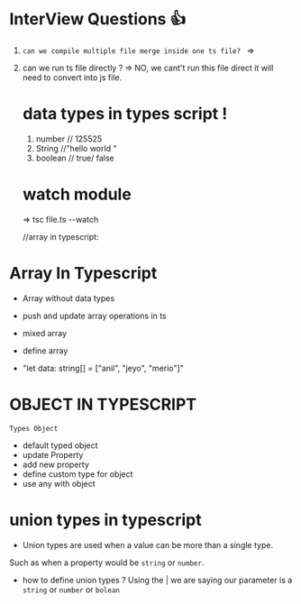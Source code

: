 # InterView Questions 👍

1.  `can we compile multiple file merge inside one ts file? `
    =>

2.  can we run ts file directly ?
    => NO, we cant't run this file direct it will need to convert into js file.

    # data types in types script !

    1. number // 125525
    2. String //"hello world "
    3. boolean // true/ false

    # watch module

    => tsc file.ts --watch

    //array in typescript:

# Array In Typescript

- Array without data types

- push and update array operations in ts

- mixed array

- define array

- "let data: string[] = ["anil", "jeyo", "merio"]"

# OBJECT IN TYPESCRIPT

`Types Object`

- default typed object
- update Property
- add new property
- define custom type for object
- use any with object

# union types in typescript

- Union types are used when a value can be more than a single type.

Such as when a property would be `string` or `number`.

- how to define union types ?
  Using the | we are saying our parameter is a `string` or `number` or `bolean`
